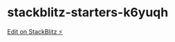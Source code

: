 # stackblitz-starters-k6yuqh

[Edit on StackBlitz ⚡️](https://stackblitz.com/edit/stackblitz-starters-k6yuqh)